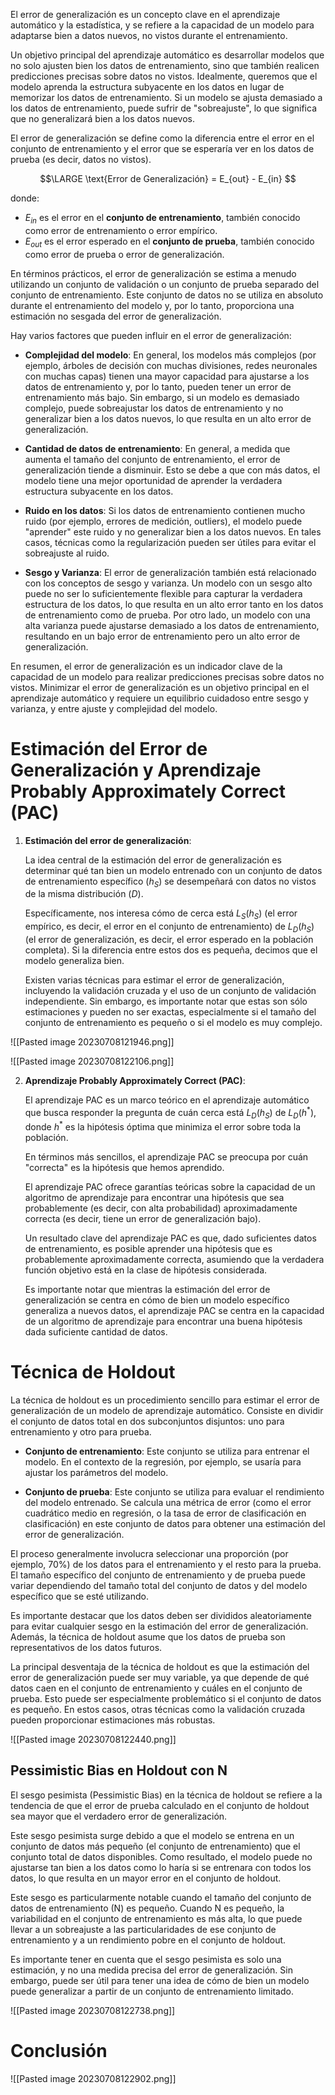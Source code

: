 El error de generalización es un concepto clave en el aprendizaje automático y la estadística, y se refiere a la capacidad de un modelo para adaptarse bien a datos nuevos, no vistos durante el entrenamiento.

Un objetivo principal del aprendizaje automático es desarrollar modelos que no solo ajusten bien los datos de entrenamiento, sino que también realicen predicciones precisas sobre datos no vistos. Idealmente, queremos que el modelo aprenda la estructura subyacente en los datos en lugar de memorizar los datos de entrenamiento. Si un modelo se ajusta demasiado a los datos de entrenamiento, puede sufrir de "sobreajuste", lo que significa que no generalizará bien a los datos nuevos.

El error de generalización se define como la diferencia entre el error en el conjunto de entrenamiento y el error que se esperaría ver en los datos de prueba (es decir, datos no vistos). 

$$\LARGE \text{Error de Generalización} = E_{out} - E_{in} $$

donde:

- $E_{in}$ es el error en el **conjunto de entrenamiento**, también conocido como error de entrenamiento o error empírico.
- $E_{out}$ es el error esperado en el **conjunto de prueba**, también conocido como error de prueba o error de generalización.

En términos prácticos, el error de generalización se estima a menudo utilizando un conjunto de validación o un conjunto de prueba separado del conjunto de entrenamiento. Este conjunto de datos no se utiliza en absoluto durante el entrenamiento del modelo y, por lo tanto, proporciona una estimación no sesgada del error de generalización.

Hay varios factores que pueden influir en el error de generalización:

- **Complejidad del modelo**: En general, los modelos más complejos (por ejemplo, árboles de decisión con muchas divisiones, redes neuronales con muchas capas) tienen una mayor capacidad para ajustarse a los datos de entrenamiento y, por lo tanto, pueden tener un error de entrenamiento más bajo. Sin embargo, si un modelo es demasiado complejo, puede sobreajustar los datos de entrenamiento y no generalizar bien a los datos nuevos, lo que resulta en un alto error de generalización.

- **Cantidad de datos de entrenamiento**: En general, a medida que aumenta el tamaño del conjunto de entrenamiento, el error de generalización tiende a disminuir. Esto se debe a que con más datos, el modelo tiene una mejor oportunidad de aprender la verdadera estructura subyacente en los datos.

- **Ruido en los datos**: Si los datos de entrenamiento contienen mucho ruido (por ejemplo, errores de medición, outliers), el modelo puede "aprender" este ruido y no generalizar bien a los datos nuevos. En tales casos, técnicas como la regularización pueden ser útiles para evitar el sobreajuste al ruido.

- **Sesgo y Varianza**: El error de generalización también está relacionado con los conceptos de sesgo y varianza. Un modelo con un sesgo alto puede no ser lo suficientemente flexible para capturar la verdadera estructura de los datos, lo que resulta en un alto error tanto en los datos de entrenamiento como de prueba. Por otro lado, un modelo con una alta varianza puede ajustarse demasiado a los datos de entrenamiento, resultando en un bajo error de entrenamiento pero un alto error de generalización.

En resumen, el error de generalización es un indicador clave de la capacidad de un modelo para realizar predicciones precisas sobre datos no vistos. Minimizar el error de generalización es un objetivo principal en el aprendizaje automático y requiere un equilibrio cuidadoso entre sesgo y varianza, y entre ajuste y complejidad del modelo.


# Estimación del Error de Generalización y Aprendizaje Probably Approximately Correct (PAC)

1. **Estimación del error de generalización**:

   La idea central de la estimación del error de generalización es determinar qué tan bien un modelo entrenado con un conjunto de datos de entrenamiento específico ($h_S$) se desempeñará con datos no vistos de la misma distribución ($D$). 

   Específicamente, nos interesa cómo de cerca está $L_S(h_S)$ (el error empírico, es decir, el error en el conjunto de entrenamiento) de $L_D(h_S)$ (el error de generalización, es decir, el error esperado en la población completa). Si la diferencia entre estos dos es pequeña, decimos que el modelo generaliza bien.

   Existen varias técnicas para estimar el error de generalización, incluyendo la validación cruzada y el uso de un conjunto de validación independiente. Sin embargo, es importante notar que estas son sólo estimaciones y pueden no ser exactas, especialmente si el tamaño del conjunto de entrenamiento es pequeño o si el modelo es muy complejo.

![[Pasted image 20230708121946.png]]

![[Pasted image 20230708122106.png]]

2. **Aprendizaje Probably Approximately Correct (PAC)**:

   El aprendizaje PAC es un marco teórico en el aprendizaje automático que busca responder la pregunta de cuán cerca está $L_D(h_S)$ de $L_D(h^*)$, donde $h^*$ es la hipótesis óptima que minimiza el error sobre toda la población.

   En términos más sencillos, el aprendizaje PAC se preocupa por cuán "correcta" es la hipótesis que hemos aprendido.

   El aprendizaje PAC ofrece garantías teóricas sobre la capacidad de un algoritmo de aprendizaje para encontrar una hipótesis que sea probablemente (es decir, con alta probabilidad) aproximadamente correcta (es decir, tiene un error de generalización bajo). 

   Un resultado clave del aprendizaje PAC es que, dado suficientes datos de entrenamiento, es posible aprender una hipótesis que es probablemente aproximadamente correcta, asumiendo que la verdadera función objetivo está en la clase de hipótesis considerada.

   Es importante notar que mientras la estimación del error de generalización se centra en cómo de bien un modelo específico generaliza a nuevos datos, el aprendizaje PAC se centra en la capacidad de un algoritmo de aprendizaje para encontrar una buena hipótesis dada suficiente cantidad de datos.

# Técnica de Holdout

La técnica de holdout es un procedimiento sencillo para estimar el error de generalización de un modelo de aprendizaje automático. Consiste en dividir el conjunto de datos total en dos subconjuntos disjuntos: uno para entrenamiento y otro para prueba.

- **Conjunto de entrenamiento**: Este conjunto se utiliza para entrenar el modelo. En el contexto de la regresión, por ejemplo, se usaría para ajustar los parámetros del modelo.

- **Conjunto de prueba**: Este conjunto se utiliza para evaluar el rendimiento del modelo entrenado. Se calcula una métrica de error (como el error cuadrático medio en regresión, o la tasa de error de clasificación en clasificación) en este conjunto de datos para obtener una estimación del error de generalización.

El proceso generalmente involucra seleccionar una proporción (por ejemplo, 70%) de los datos para el entrenamiento y el resto para la prueba. El tamaño específico del conjunto de entrenamiento y de prueba puede variar dependiendo del tamaño total del conjunto de datos y del modelo específico que se esté utilizando.

Es importante destacar que los datos deben ser divididos aleatoriamente para evitar cualquier sesgo en la estimación del error de generalización. Además, la técnica de holdout asume que los datos de prueba son representativos de los datos futuros.

La principal desventaja de la técnica de holdout es que la estimación del error de generalización puede ser muy variable, ya que depende de qué datos caen en el conjunto de entrenamiento y cuáles en el conjunto de prueba. Esto puede ser especialmente problemático si el conjunto de datos es pequeño. En estos casos, otras técnicas como la validación cruzada pueden proporcionar estimaciones más robustas.

![[Pasted image 20230708122440.png]]

## Pessimistic Bias en Holdout con N

El sesgo pesimista (Pessimistic Bias) en la técnica de holdout se refiere a la tendencia de que el error de prueba calculado en el conjunto de holdout sea mayor que el verdadero error de generalización. 

Este sesgo pesimista surge debido a que el modelo se entrena en un conjunto de datos más pequeño (el conjunto de entrenamiento) que el conjunto total de datos disponibles. Como resultado, el modelo puede no ajustarse tan bien a los datos como lo haría si se entrenara con todos los datos, lo que resulta en un mayor error en el conjunto de holdout.

Este sesgo es particularmente notable cuando el tamaño del conjunto de datos de entrenamiento (N) es pequeño. Cuando N es pequeño, la variabilidad en el conjunto de entrenamiento es más alta, lo que puede llevar a un sobreajuste a las particularidades de ese conjunto de entrenamiento y a un rendimiento pobre en el conjunto de holdout.

Es importante tener en cuenta que el sesgo pesimista es solo una estimación, y no una medida precisa del error de generalización. Sin embargo, puede ser útil para tener una idea de cómo de bien un modelo puede generalizar a partir de un conjunto de entrenamiento limitado.

![[Pasted image 20230708122738.png]]

# Conclusión

![[Pasted image 20230708122902.png]]